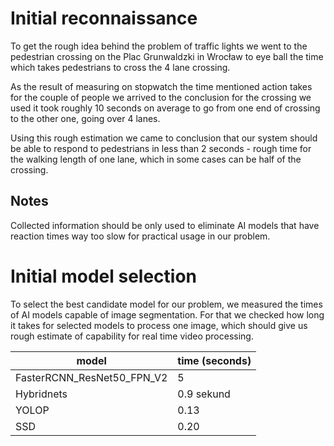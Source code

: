 # Initial reconnaissance

To get the rough idea behind the problem of traffic lights
we went to the pedestrian crossing on the Plac Grunwaldzki in Wrocław
to eye ball the time which takes pedestrians to cross the 4 lane crossing.

As the result of measuring on stopwatch the time mentioned action takes for 
the couple of people we arrived to the conclusion for the crossing we used
it took roughly 10 seconds on average to go from one end of crossing to the 
other one, going over 4 lanes.

Using this rough estimation we came to conclusion that our system should be able 
to respond to pedestrians in less than 2 seconds - rough time for the walking length
of one lane, which in some cases can be half of the crossing.


## Notes

Collected information should be only used to eliminate AI models that have reaction times
way too slow for practical usage in our problem.


# Initial model selection

To select the best candidate model for our problem, we measured the times of AI models capable 
of image segmentation. For that we checked how long it takes for selected models to process one
image, which should give us rough estimate of capability for real time video processing.


| model                        | time (seconds) |
| --------------------------- | ---------------- |
| FasterRCNN_ResNet50_FPN_V2   | 5 |
| Hybridnets                   | 0.9 sekund |
| YOLOP                        | 0.13 |
| SSD                          | 0.20 |

